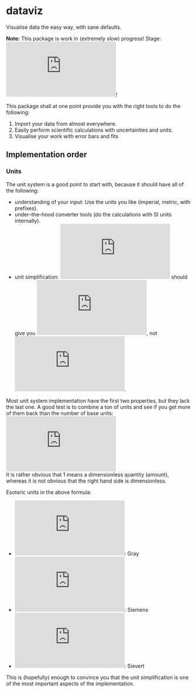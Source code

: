 # dataviz

Visualise data the easy way, with sane defaults.

**Note:** This package is work in (extremely slow) progress! Stage: ![\alpha](https://latex.codecogs.com/svg.latex?%5Calpha)!

This package shall at one point provide you with the right tools to do the following:

1. Import your data from almost everywhere.
2. Easily perform scientific calculations with uncertainties and units.
3. Visualise your work with error bars and fits

## Implementation order

### Units

The unit system is a good point to start with, because it should have all of the following:

+ understanding of your input: Use the units you like (imperial, metric, with prefixes).
+ under–the–hood converter tools (do the calculations with SI units internally).
+ unit simplification: ![5~\mathrm{kg}\cdot 2\frac{\mathrm{m}}{\mathrm{s}^2}](https://latex.codecogs.com/svg.latex?5~%5Cmathrm%7Bkg%7D%5Ccdot+2%5Cfrac%7B%5Cmathrm%7Bm%7D%7D%7B%5Cmathrm%7Bs%7D%5E2%7D) should give you ![10~\mathrm{N}](https://latex.codecogs.com/svg.latex?10~%5Cmathrm%7BN%7D), not ![10\frac{\mathrm{kg~m}}{\mathrm{s}^2}](https://latex.codecogs.com/svg.latex?10%5Cfrac%7B%5Cmathrm%7Bkg~m%7D%7D%7B%5Cmathrm%7Bs%7D%5E2%7D).

Most unit system implementation have the first two properties, but they lack the last one. A good test is to combine a ton of units and see if you get more of them back than the number of base units:  
![1=\frac{\mathrm{J~C~mol~Sv~H}}{\mathrm{N~m}^3~\mathrm{s}^2~\mathrm{Gy~T~kat~\Omega~S}}](https://latex.codecogs.com/svg.latex?1%3D%5Cfrac%7B%5Cmathrm%7BJ~C~mol~Sv~H%7D%7D%7B%5Cmathrm%7BN~m%7D%5E3~%5Cmathrm%7Bs%7D%5E2~%5Cmathrm%7BGy~T~kat~%5COmega~S%7D%7D)  
It is rather obvious that 1 means a dimensionless quantity (amount), whereas it is not obvious that the right hand side is dimensionless.

Esoteric units in the above formula:

+ ![\mathrm{Gy}](https://latex.codecogs.com/svg.latex?%5Cmathrm%7BGy%7D): Gray
+ ![\mathrm{S}](https://latex.codecogs.com/svg.latex?%5Cmathrm%7BS%7D): Siemens
+ ![\mathrm{Sv}](https://latex.codecogs.com/svg.latex?%5Cmathrm%7BSv%7D): Sievert

This is (hopefully) enough to convince you that the unit simplification is one of the most important aspects of the implementation.
